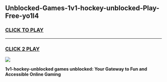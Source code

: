 
## Unblocked-Games-1v1-hockey-unblocked-Play-Free-yo1l4
<h3>
<a href="https://premium76.site?title=1v1-hockey-unblocked&ref=21A">CLICK TO PLAY</a></h3>
<hr>

<h3>
<a href="https://premium76.site?title=1v1-hockey-unblocked&ref=21A">CLICK 2 PLAY</a>
  
</h3>

<a href="https://premium76.site?title=1v1-hockey-unblocked&ref=21A"><img src="https://clearcache.store/games.png"></a>


**1v1-hockey-unblocked games unblocked: Your Gateway to Fun and Accessible Online Gaming**

